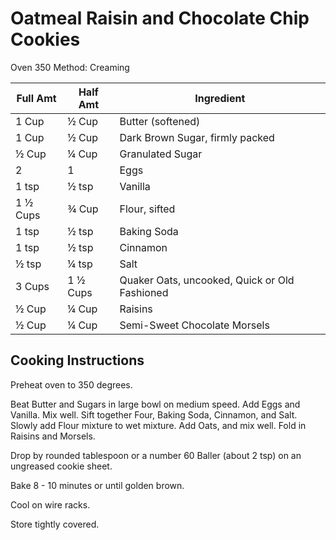# Oatmeal Raisin and Chocolate Chip Cookies

Oven 350
Method: Creaming

|Full Amt | Half Amt | Ingredient|
|----|----|---|
1 Cup | ½ Cup | Butter (softened)
1 Cup | ½ Cup | Dark Brown Sugar, firmly packed
½ Cup | ¼ Cup | Granulated Sugar
2 | 1 | Eggs
1 tsp | ½ tsp | Vanilla
1 ½ Cups | ¾ Cup | Flour, sifted
1 tsp | ½ tsp | Baking Soda
1 tsp | ½ tsp | Cinnamon
½ tsp | ¼ tsp | Salt
3 Cups | 1 ½ Cups | Quaker Oats, uncooked, Quick or Old Fashioned
½ Cup | ¼ Cup | Raisins
½ Cup | ¼ Cup | Semi-Sweet Chocolate Morsels

## Cooking Instructions

Preheat oven to 350 degrees.

Beat Butter and Sugars in large bowl on medium speed.
Add Eggs and Vanilla.  Mix well.
Sift together Four, Baking Soda, Cinnamon, and Salt.
Slowly add Flour mixture to wet mixture.
Add Oats, and mix well.
Fold in Raisins and Morsels.

Drop by rounded tablespoon or a number 60 Baller (about 2 tsp) on an ungreased cookie sheet.

Bake 8 - 10 minutes or until golden brown.

Cool on wire racks.

Store tightly covered.


